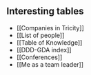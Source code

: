 ## Interesting tables
- [[Companies in Tricity]]
- [[List of people]]
- [[Table of Knowledge]]
- [[DDD-GDA index]]
- [[Conferences]]
- [[Me as a team leader]]
